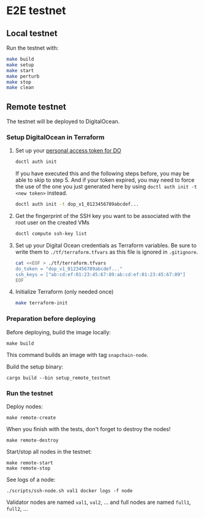 # E2E testnet

## Local testnet

Run the testnet with:
```sh
make build
make setup
make start
make perturb
make stop
make clean
```

## Remote testnet

The testnet will be deployed to DigitalOcean.

### Setup DigitalOcean in Terraform

1. Set up your [personal access token for DO](https://docs.digitalocean.com/reference/api/create-personal-access-token/)
    ```bash
    doctl auth init
    ```
    If you have executed this and the following steps before, you may be able to skip to step 5.
    And if your token expired, you may need to force the use of the one you just generated here by using `doctl auth init -t <new token>` instead.
    ```bash
    doctl auth init -t dop_v1_0123456789abcdef...
    ```
2. Get the fingerprint of the SSH key you want to be associated with the root user on the created VMs
    ```bash
    doctl compute ssh-key list
    ```
3. Set up your Digital Ocean credentials as Terraform variables. Be sure to write them to `./tf/terraform.tfvars` as this file is ignored in `.gitignore`.
    ```bash
    cat <<EOF > ./tf/terraform.tfvars
    do_token = "dop_v1_0123456789abcdef..."
    ssh_keys = ["ab:cd:ef:01:23:45:67:89:ab:cd:ef:01:23:45:67:89"]
    EOF
    ```
4. Initialize Terraform (only needed once)
    ```bash
    make terraform-init
    ```

### Preparation before deploying

Before deploying, build the image locally:
```
make build
```
This command builds an image with tag `snapchain-node`.

Build the setup binary:
```
cargo build --bin setup_remote_testnet
```

### Run the testnet

Deploy nodes:
```
make remote-create
```

When you finish with the tests, don't forget to destroy the nodes!
```
make remote-destroy
```

Start/stop all nodes in the testnet:
```
make remote-start
make remote-stop
```

See logs of a node:
```
./scripts/ssh-node.sh val1 docker logs -f node
```
Validator nodes are named `val1`, `val2`, ... and full nodes are named `full1`, `full2`, ...
